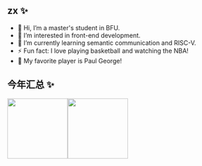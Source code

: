 ## zx ✨

- 👋 Hi, I’m a master's student in BFU.
- 👀 I’m interested in front-end development.
- 🌱 I’m currently learning semantic communication and RISC-V.
- ⚡ Fun fact: I love playing basketball and watching the NBA!
- 🏀 My favorite player is Paul George!

  
## 今年汇总 ✨

<img align="" height="137px width=600px" 
  src="https://github-readme-stats.vercel.app/api?username=zhang8330&hide_title=true&hide_border=true&show_icons=true&include_all_commits=true&line_height=21&bg_color=0,EC6C6C,FFD479,FFFC79,73FA79&theme=graywhite&locale=cn" /><img align="" height="137px" src="https://github-readme-stats.vercel.app/api/top-langs/?username=zhang8330&hide_title=true&hide_border=true&layout=compact&bg_color=0,73FA79,73FDFF,D783FF&theme=graywhite&locale=cn" />
